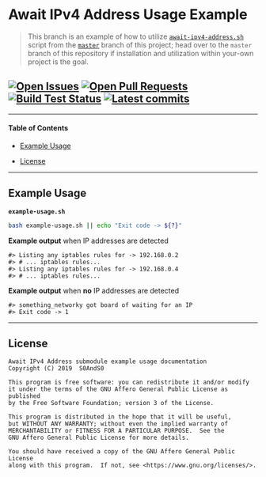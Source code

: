 # Await IPv4 Address Usage Example
[heading__title]:
  #await-ipv4-address-usage-example
  "&#x2B06; Top of this page"


> This branch is an example of how to utilize [`await-ipv4-address.sh`][branch_master__await_ipv4_address] script from the [`master`][master_branch] branch of this project; head over to the `master` branch of this repository if installation and utilization within your-own project is the goal.

## [![Open Issues][badge__issues__await_ipv4_address]][issues__await_ipv4_address] [![Open Pull Requests][badge__pull_requests__await_ipv4_address]][pull_requests__await_ipv4_address] [![Build Test Status][badge__travis_ci__await_ipv4_address]][travis_ci__await_ipv4_address] [![Latest commits][badge__commits__await_ipv4_address__example]][commits__await_ipv4_address__example]



------


#### Table of Contents


- [Example Usage][heading__example_usage]

- [License][heading__license]


------


## Example Usage
[heading__example_usage]:
  #example-usage
  ""


**`example-usage.sh`**


```Bash
bash example-usage.sh || echo "Exit code -> ${?}"
```


**Example output** when IP addresses are detected


```
#> Listing any iptables rules for -> 192.168.0.2
#> # ... iptables rules...
#> Listing any iptables rules for -> 192.168.0.4
#> # ... iptables rules...
```


**Example output** when **no** IP addresses are detected


```
#> something_networky got board of waiting for an IP
#> Exit code -> 1
```


___


## License
[heading__license]:
  #license
  "&#x00A9; Legal bits of Open Source software"


```
Await IPv4 Address submodule example usage documentation
Copyright (C) 2019  S0AndS0

This program is free software: you can redistribute it and/or modify
it under the terms of the GNU Affero General Public License as published
by the Free Software Foundation; version 3 of the License.

This program is distributed in the hope that it will be useful,
but WITHOUT ANY WARRANTY; without even the implied warranty of
MERCHANTABILITY or FITNESS FOR A PARTICULAR PURPOSE.  See the
GNU Affero General Public License for more details.

You should have received a copy of the GNU Affero General Public License
along with this program.  If not, see <https://www.gnu.org/licenses/>.
```


[master_branch]: https://github.com/bash-utilities/await-ipv4-address

[branch_master__await_ipv4_address]: https://github.com/bash-utilities/await-ipv4-address/blob/master/await-ipv4-address.sh


[branch_example__example_usage]:
  https://github.com/bash-utilities/await-ipv4-address/blob/example/example-usage.sh
  "Bash script that shows some ways of utilizing code from the master branch of this repository"


[badge__travis_ci__await_ipv4_address]:
  https://img.shields.io/travis/bash-utilities/await-ipv4-address/example.svg

[travis_ci__await_ipv4_address]:
  https://travis-ci.com/bash-utilities/await-ipv4-address
  "&#x1F6E0; Automated tests and build logs"


[badge__commits__await_ipv4_address__example]:
  https://img.shields.io/github/last-commit/bash-utilities/await-ipv4-address/example.svg

[commits__await_ipv4_address__example]:
  https://github.com/bash-utilities/await-ipv4-address/commits/example
  "&#x1F4DD; History of changes on this branch"


[badge__issues__await_ipv4_address]:
  https://img.shields.io/github/issues/bash-utilities/await-ipv4-address.svg

[issues__await_ipv4_address]:
  https://github.com/bash-utilities/await-ipv4-address/issues
  "&#x2622; Search for and _bump_ existing issues or open new issues for project maintainer to address."


[badge__pull_requests__await_ipv4_address]:
  https://img.shields.io/github/issues-pr/bash-utilities/await-ipv4-address.svg

[pull_requests__await_ipv4_address]:
  https://github.com/bash-utilities/await-ipv4-address/pulls
  "&#x1F3D7; Pull Request friendly, though please check the Community guidelines"
